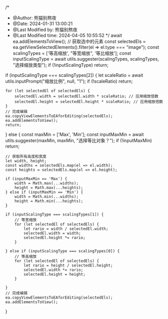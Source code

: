 /*
 * @Author: 熊猫别熬夜 
 * @Date: 2024-01-31 13:00:21 
 * @Last Modified by: 熊猫别熬夜
 * @Last Modified time: 2024-04-05 10:55:52
 */
await ea.addElementsToView();
// 获取选中的元素
const selectedEls = ea.getViewSelectedElements().filter(el => el.type === "image");
const scalingTypes = ['等高缩放', "等宽缩放", '等比缩放'];
const inputScalingType = await utils.suggester(scalingTypes, scalingTypes, "选择缩放类型");
if (!inputScalingType) return;

if (inputScalingType === scalingTypes[2]) {
    let scaleRatio = await utils.inputPrompt("缩放比例", null, "1");
    if (!scaleRatio) return;

    for (let selectedEl of selectedEls) {
        selectedEl.width = selectedEl.width * scaleRatio; // 应用缩放倍数
        selectedEl.height = selectedEl.height * scaleRatio; // 应用缩放倍数
    }
    // 完成编辑
    ea.copyViewElementsToEAforEditing(selectedEls);
    ea.addElementsToView();
    return;
} else {
    const maxMin = ['Max', 'Min'];
    const inputMaxMin = await utils.suggester(maxMin, maxMin, "选择等比对象？");
    if (!inputMaxMin) return;

    // 获取所有高度和宽度
    let width, height;
    const widths = selectedEls.map(el => el.width);
    const heights = selectedEls.map(el => el.height);

    if (inputMaxMin == 'Max') {
        width = Math.max(...widths);
        height = Math.max(...heights);
    } else if (inputMaxMin == 'Min') {
        width = Math.min(...widths);
        height = Math.min(...heights);
    }

    if (inputScalingType === scalingTypes[1]) {
        // 等宽缩放
        for (let selectedEl of selectedEls) {
            let rario = width / selectedEl.width;
            selectedEl.width = width;
            selectedEl.height *= rario;
        }

    } else if (inputScalingType === scalingTypes[0]) {
        // 等高缩放
        for (let selectedEl of selectedEls) {
            let rario = height / selectedEl.height;
            selectedEl.width *= rario;
            selectedEl.height = height;
        }

    }
    // 完成编辑
    ea.copyViewElementsToEAforEditing(selectedEls);
    ea.addElementsToView();

}

